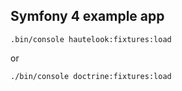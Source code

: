 Symfony 4 example app
----

    .bin/console hautelook:fixtures:load

or

    ./bin/console doctrine:fixtures:load
